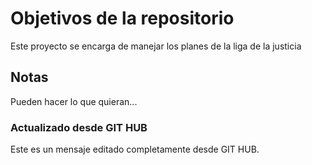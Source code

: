# Objetivos de la repositorio

Este proyecto se encarga de manejar los planes de la liga de la justicia


## Notas
Pueden hacer lo que quieran...

### Actualizado desde GIT HUB

Este es un mensaje editado completamente desde GIT HUB.
